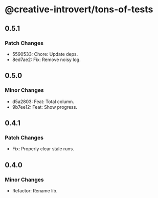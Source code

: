 # @creative-introvert/tons-of-tests

## 0.5.1

### Patch Changes

- 5590533: Chore: Update deps.
- 8ed7ae2: Fix: Remove noisy log.

## 0.5.0

### Minor Changes

- d5a2803: Feat: Total column.
- 9b7ee12: Feat: Show progress.

## 0.4.1

### Patch Changes

- Fix: Properly clear stale runs.

## 0.4.0

### Minor Changes

- Refactor: Rename lib.

